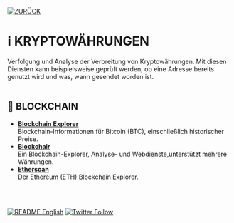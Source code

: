 <div align="left">
  <a href="https://github.com/ot2i7ba/OSINT/blob/main/de/"><img alt="ZURÜCK" src="https://img.shields.io/badge/ZURÜCK-lightgrey.svg?style=for-the-badge"></a>
</div>

# ℹ️ KRYPTOWÄHRUNGEN
Verfolgung und Analyse der Verbreitung von Kryptowährungen. Mit diesen Diensten kann beispielsweise geprüft werden, ob eine Adresse bereits genutzt wird und was, wann gesendet worden ist.<br/><br/>

## 📑 BLOCKCHAIN
- **[Blockchain Explorer](https://www.blockchain.com/explorer/ "Blockchain Explorer")**<br/>
Blockchain-Informationen für Bitcoin (BTC), einschließlich historischer Preise.
- **[Blockchair](https://blockchair.com/ "Blockchair")**<br/>
Ein Blockchain-Explorer, Analyse- und Webdienste,unterstützt mehrere Währungen.
- **[Etherscan](https://etherscan.io/ "Etherscan")**<br/>
Der Ethereum (ETH) Blockchain Explorer.

<br/><br/>
<div align="left">
  <a href="https://github.com/ot2i7ba/OSINT/blob/main/en/README.md"><img alt="README English" src="https://img.shields.io/badge/README-English-lightgrey.svg?style=for-the-badge"></a>
  <a href="https://twitter.com/intent/follow?screen_name=ot2i7ba"><img alt="Twitter Follow" src="https://img.shields.io/twitter/follow/ot2i7ba?logo=twitter&logoColor=white&style=for-the-badge"></a>
</div>
